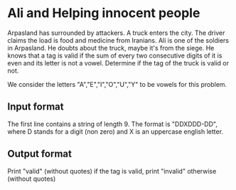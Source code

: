 # Ali and Helping innocent people

Arpasland has surrounded by attackers. A truck enters the city. The driver claims the load is food and medicine from Iranians. Ali is one of the soldiers in Arpasland. He doubts about the truck, maybe it's from the siege. He knows that a tag is valid if the sum of every two consecutive digits of it is even and its letter is not a vowel. Determine if the tag of the truck is valid or not.

We consider the letters "A","E","I","O","U","Y" to be vowels for this problem.

## Input format

The first line contains a string of length 9. The format is "DDXDDD-DD", where D stands for a digit (non zero) and X is an uppercase english letter.

## Output format

Print "valid" (without quotes) if the tag is valid, print "invalid" otherwise (without quotes)
